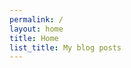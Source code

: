 ```yaml
---
permalink: /
layout: home
title: Home
list_title: My blog posts
---
```


[gh-site]: https://pages.github.com/

[minima]: https://github.com/jekyll/minima/tree/2.5-stable

[jk]: https://jekyllrb.com/

[gh]: https://help.github.com/en/github/working-with-github-pages`
